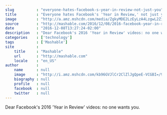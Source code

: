 ```yaml
---
slug          : "everyone-hates-facebook-s-year-in-review-not-just-you"
title         : "Everyone hates Facebook's 'Year in Review,' not just you"
image         : "http://a.amz.mshcdn.com/media/ZgkyMDE2LzEyLzA4LzgwL2ZidGh1bWJiLmY1Yjg4LmpwZwpwCXRodW1iCTEyMDB4NjMwCmUJanBn/7f30aca7/e65/fbthumbb.jpg"
source        : "http://mashable.com/2016/12/08/2016-facebook-year-in-review-reactions/"
date          : "2016-12-08T13:27:24-02:00"
description   : "Dear Facebook's 2016 'Year in Review' videos: no one wants you."
categories    : ['technology']
tags          : ['Mashable']
site          :
    title     : "Mashable"
    url       : "http://mashable.com"
    locale    : "en_US"
author        :
    name      : null
    image     : "http://i.amz.mshcdn.com/kb96GVJlCr2ClZlJgQpeE-VCGBI=/90x90/2016%2F06%2F30%2Fa8%2F201503260cHeadshot_20.2afc3.194ba.jpg"
    biography : null
    profile   : null
    facebook  : null
    twitter   : null
---
```


Dear Facebook's 2016 'Year in Review' videos: no one wants you.
